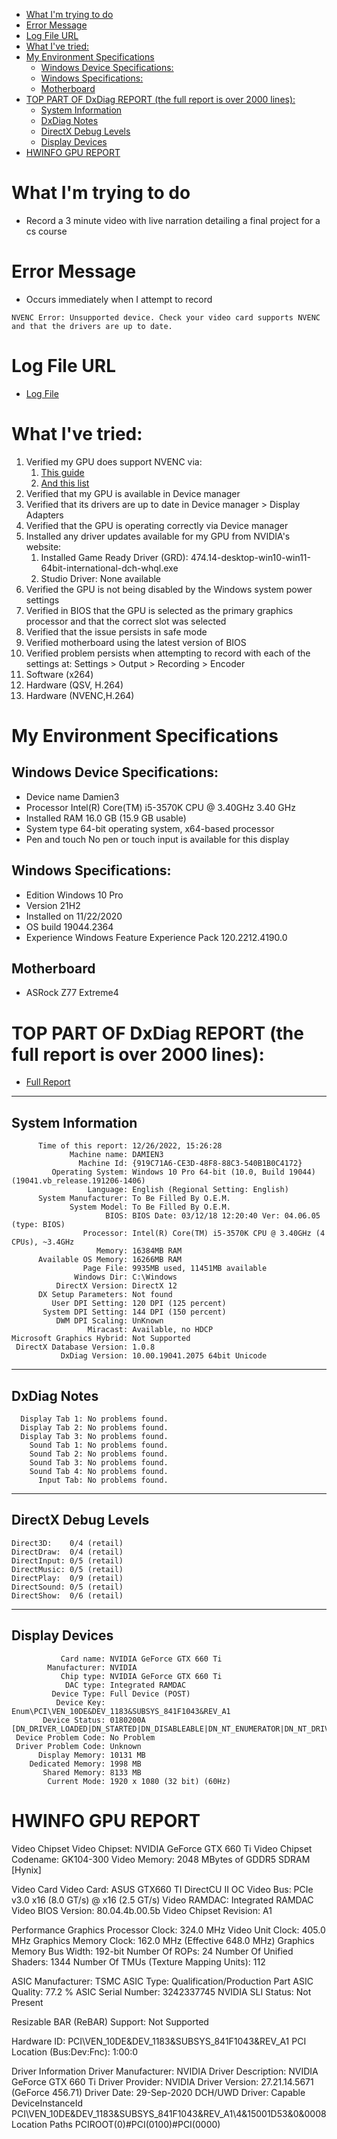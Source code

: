 
- [What I'm trying to do](#what-im-trying-to-do)
- [Error Message](#error-message)
- [Log File URL](#log-file-url)
- [What I've tried:](#what-ive-tried)
- [My Environment Specifications](#my-environment-specifications)
  - [Windows Device Specifications:](#windows-device-specifications)
  - [Windows Specifications:](#windows-specifications)
  - [Motherboard](#motherboard)
- [TOP PART OF DxDiag REPORT (the full report is over 2000 lines):](#top-part-of-dxdiag-report-the-full-report-is-over-2000-lines)
  - [System Information](#system-information)
  - [DxDiag Notes](#dxdiag-notes)
  - [DirectX Debug Levels](#directx-debug-levels)
  - [Display Devices](#display-devices)
- [HWINFO GPU REPORT](#hwinfo-gpu-report)


# What I'm trying to do
- Record a 3 minute video with live narration detailing a final project for a cs course


# Error Message
- Occurs immediately when I attempt to record

```
NVENC Error: Unsupported device. Check your video card supports NVENC and that the drivers are up to date.

```

# Log File URL
- [Log File](https://obsproject.com/logs/fmp5TVrFIyQ2oXm4)


# What I've tried:
1) Verified my GPU does support NVENC via:
   1) [This guide](https://help.elgato.com/hc/en-us/articles/360027954992-Which-NVIDIA-graphic-cards-do-support-NVENC-technology-)
   2) [And this list](https://en.wikipedia.org/wiki/List_of_Nvidia_graphics_processing_units)
2) Verified that my GPU is available in Device manager
3) Verified that its drivers are up to date in Device manager > Display Adapters
4) Verified that the GPU is operating correctly via Device manager
5) Installed any driver updates available for my GPU from NVIDIA's website:
   1) Installed Game Ready Driver (GRD): 474.14-desktop-win10-win11-64bit-international-dch-whql.exe
   2) Studio Driver: None available
6) Verified the GPU is not being disabled by the Windows system power settings
7) Verified in BIOS that the GPU is selected as the primary graphics processor and that the correct slot was selected
8) Verified that the issue persists in safe mode
9)  Verified motherboard using the latest version of BIOS
10) Verified problem persists when attempting to record with each of the settings  at: Settings > Output > Recording > Encoder
   1) Software (x264)
   2) Hardware (QSV, H.264)
   3) Hardware (NVENC,H.264)


# My Environment Specifications

## Windows Device Specifications:

- Device name	Damien3
- Processor	Intel(R) Core(TM) i5-3570K CPU @ 3.40GHz   3.40 GHz
- Installed RAM	16.0 GB (15.9 GB usable)
- System type	64-bit operating system, x64-based processor
- Pen and touch	No pen or touch input is available for this display

## Windows Specifications:

- Edition	Windows 10 Pro
- Version	21H2
- Installed on 11/22/2020
- OS build	19044.2364
- Experience	Windows Feature Experience Pack 120.2212.4190.0

## Motherboard
- ASRock Z77 Extreme4

# TOP PART OF DxDiag REPORT (the full report is over 2000 lines):

- [Full Report](DxDiag_2022_12_26_03_27_PM.txt)

------------------
System Information
------------------

```
      Time of this report: 12/26/2022, 15:26:28
             Machine name: DAMIEN3
               Machine Id: {919C71A6-CE3D-48F8-88C3-540B1B0C4172}
         Operating System: Windows 10 Pro 64-bit (10.0, Build 19044) (19041.vb_release.191206-1406)
                 Language: English (Regional Setting: English)
      System Manufacturer: To Be Filled By O.E.M.
             System Model: To Be Filled By O.E.M.
                     BIOS: BIOS Date: 03/12/18 12:20:40 Ver: 04.06.05 (type: BIOS)
                Processor: Intel(R) Core(TM) i5-3570K CPU @ 3.40GHz (4 CPUs), ~3.4GHz
                   Memory: 16384MB RAM
      Available OS Memory: 16266MB RAM
                Page File: 9935MB used, 11451MB available
              Windows Dir: C:\Windows
          DirectX Version: DirectX 12
      DX Setup Parameters: Not found
         User DPI Setting: 120 DPI (125 percent)
       System DPI Setting: 144 DPI (150 percent)
          DWM DPI Scaling: UnKnown
                 Miracast: Available, no HDCP
Microsoft Graphics Hybrid: Not Supported
 DirectX Database Version: 1.0.8
           DxDiag Version: 10.00.19041.2075 64bit Unicode
```

------------
DxDiag Notes
------------
      Display Tab 1: No problems found.
      Display Tab 2: No problems found.
      Display Tab 3: No problems found.
        Sound Tab 1: No problems found.
        Sound Tab 2: No problems found.
        Sound Tab 3: No problems found.
        Sound Tab 4: No problems found.
          Input Tab: No problems found.

--------------------
DirectX Debug Levels
--------------------
```
Direct3D:    0/4 (retail)
DirectDraw:  0/4 (retail)
DirectInput: 0/5 (retail)
DirectMusic: 0/5 (retail)
DirectPlay:  0/9 (retail)
DirectSound: 0/5 (retail)
DirectShow:  0/6 (retail)
```
---------------
Display Devices
---------------
```
           Card name: NVIDIA GeForce GTX 660 Ti
        Manufacturer: NVIDIA
           Chip type: NVIDIA GeForce GTX 660 Ti
            DAC type: Integrated RAMDAC
         Device Type: Full Device (POST)
          Device Key: Enum\PCI\VEN_10DE&DEV_1183&SUBSYS_841F1043&REV_A1
       Device Status: 0180200A [DN_DRIVER_LOADED|DN_STARTED|DN_DISABLEABLE|DN_NT_ENUMERATOR|DN_NT_DRIVER]
 Device Problem Code: No Problem
 Driver Problem Code: Unknown
      Display Memory: 10131 MB
    Dedicated Memory: 1998 MB
       Shared Memory: 8133 MB
        Current Mode: 1920 x 1080 (32 bit) (60Hz)
```

# HWINFO GPU REPORT

Video Chipset
Video Chipset:                                                                  NVIDIA GeForce GTX 660 Ti
Video Chipset Codename:                                                         GK104-300
Video Memory:                                                                   2048 MBytes of GDDR5 SDRAM [Hynix]

Video Card
Video Card:                                                                     ASUS GTX660 TI DirectCU II OC
Video Bus:                                                                      PCIe v3.0 x16 (8.0 GT/s) @ x16 (2.5 GT/s)
Video RAMDAC:                                                                   Integrated RAMDAC
Video BIOS Version:                                                             80.04.4b.00.5b
Video Chipset Revision:                                                         A1

Performance
Graphics Processor Clock:                                                       324.0 MHz
Video Unit Clock:                                                               405.0 MHz
Graphics Memory Clock:                                                          162.0 MHz (Effective 648.0 MHz)
Graphics Memory Bus Width:                                                      192-bit
Number Of ROPs:                                                                 24
Number Of Unified Shaders:                                                      1344
Number Of TMUs (Texture Mapping Units):                                         112

ASIC Manufacturer:                                                              TSMC
ASIC Type:                                                                      Qualification/Production Part
ASIC Quality:                                                                   77.2 %
ASIC Serial Number:                                                             3242337745
NVIDIA SLI Status:                                                              Not Present

Resizable BAR (ReBAR) Support:                                                  Not Supported

Hardware ID:                                                                    PCI\VEN_10DE&DEV_1183&SUBSYS_841F1043&REV_A1
PCI Location (Bus:Dev:Fnc):                                                     1:00:0

Driver Information
Driver Manufacturer:                                                            NVIDIA
Driver Description:                                                             NVIDIA GeForce GTX 660 Ti
Driver Provider:                                                                NVIDIA
Driver Version:                                                                 27.21.14.5671 (GeForce 456.71)
Driver Date:                                                                    29-Sep-2020
DCH/UWD Driver:                                                                 Capable
DeviceInstanceId                                                                PCI\VEN_10DE&DEV_1183&SUBSYS_841F1043&REV_A1\4&15001D53&0&0008
Location Paths                                                                  PCIROOT(0)#PCI(0100)#PCI(0000)
